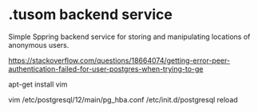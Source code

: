 # .tusom backend service

Simple Sppring backend service for storing and manipulating locations 
of anonymous users.

https://stackoverflow.com/questions/18664074/getting-error-peer-authentication-failed-for-user-postgres-when-trying-to-ge


apt-get install vim

 vim /etc/postgresql/12/main/pg_hba.conf 
 /etc/init.d/postgresql reload